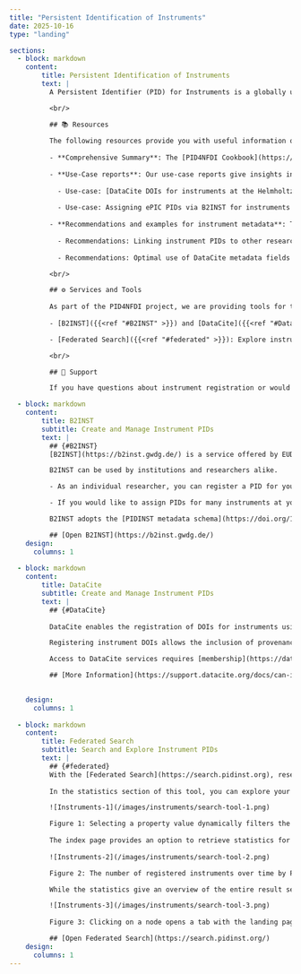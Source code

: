 ```yaml
---
title: "Persistent Identification of Instruments"
date: 2025-10-16
type: "landing"

sections:
  - block: markdown
    content:
        title: Persistent Identification of Instruments
        text: |
          A Persistent Identifier (PID) for Instruments is a globally unique and enduring reference assigned to scientific instruments, such as sensors, microscopes, or telescopes. It is used for the identification of individual physical devices, not to categorize model types in general. These PIDs ensure that instruments are unambiguously identifiable across various platforms and over time, facilitating data provenance, reproducibility, and proper attribution in research.

          <br/>

          ## 📚 Resources 
          
          The following resources provide you with useful information on how to register and manage instrument PIDs.
    
          - **Comprehensive Summary**: The [PID4NFDI Cookbook](https://pid4nfdi-training.readthedocs.io/en/latest/pidinst.html) is a good starting point to get an overview of instrument PIDs and how to get them.
    
          - **Use-Case reports**: Our use-case reports give insights into how PIDs for instruments are implemented in two real-world examples. 
    
            - Use-case: [DataCite DOIs for instruments at the Helmholtz Zentrum Berlin für Materialien und Energie](https://pid.services.base4nfdi.de/community/use-cases/instruments-at-hzb/)  
            
            - Use-case: Assigning ePIC PIDs via B2INST for instruments at the NFDI4Earth Sensor Management System *[coming soon]* 
    
          - **Recommendations and examples for instrument metadata**: To make optimal use of instrument PIDs, it is crucial to fill in the metadata fields carefully. This is not always easy, especially as there did not exist much guidance on this topic so far. 
            
            - Recommendations: Linking instrument PIDs to other research entities *[coming soon]*
            
            - Recommendations: Optimal use of DataCite metadata fields for instruments *[coming soon]*

          <br/>      

          ## ⚙️ Services and Tools 
          
          As part of the PID4NFDI project, we are providing tools for the NFDI and the broader research community for creating, managing and exploring instrument PIDs:
      
          - [B2INST]({{<ref "#B2INST" >}}) and [DataCite]({{<ref "#DataCite" >}}): Assign PIDs to your research instruments.

          - [Federated Search]({{<ref "#federated" >}}): Explore instruments registered with either DataCite or B2INST, find connections to other research outputs or examine instrument metadata statistics.

          <br/>

          ## 💬 Support

          If you have questions about instrument registration or would like to set up a consultation meeting regarding instrument registration at your institution, please contact us at pid4nfdi@lists.nfdi.de or via our [contact form](https://pid.services.base4nfdi.de/about/contact/). 

  - block: markdown
    content:
        title: B2INST 
        subtitle: Create and Manage Instrument PIDs
        text: |
          ## {#B2INST}
          [B2INST](https://b2inst.gwdg.de/) is a service offered by EUDAT that enables researchers and institutes to register their instruments and to be able to persistently refer to these registrations in other services or publications. The tool assigns an ePIC PID to each registered instrument. It is free and open to everyone, with various log-in options available. 

          B2INST can be used by institutions and researchers alike. 

          - As an individual researcher, you can register a PID for your personal research instruments via the user interface or API. 

          - If you would like to assign PIDs for many instruments at your institution, you have the possibility to implement an automated workflow which uses the B2INST API to automatically assign instrument PIDs.

          B2INST adopts the [PIDINST metadata schema](https://doi.org/10.15497/RDA00070). Communities can be used to extend the PIDINST metadata schema with further metadata fields that are relevant for your use-case.  

          ## [Open B2INST](https://b2inst.gwdg.de/)
    design:
      columns: 1 
      
  - block: markdown
    content:
        title: DataCite 
        subtitle: Create and Manage Instrument PIDs
        text: |
          ## {#DataCite}
          
          DataCite enables the registration of DOIs for instruments using its generic metadata schema, either through the Fabrica registration interface or via the REST API. The specific [ResourceType “Instrument”](https://datacite-metadata-schema.readthedocs.io/en/4.6/appendices/appendix-1/resourceTypeGeneral/#instrument) was introduced in schema version 4.5 with metadata requirements [mapped](https://datacite-metadata-schema.readthedocs.io/en/4.6/mappings/pidinst/) to the PIDInst metadata schema. 

          Registering instrument DOIs allows the inclusion of provenance information on instruments and facilitates seamless linking to related resources, such as research data, publications, or other instruments via PIDs.

          Access to DataCite services requires [membership](https://datacite.org/become-a-member/#Types-of-Membership) of DataCite or a [DataCite consortium](https://projects.tib.eu/pid-service/en/tib-doi-konsortium/become-a-member/).

          ## [More Information](https://support.datacite.org/docs/can-i-register-a-doi-for-an-instrument)
         

    design:
      columns: 1 
      
  - block: markdown
    content:
        title: Federated Search
        subtitle: Search and Explore Instrument PIDs
        text: |
          ## {#federated}     
          With the [Federated Search](https://search.pidinst.org), research instruments registered with a PID can be found through a single, unified interface. The platform queries all instrument records from both DataCite and [B2INST]({{<ref "#B2INST" >}}), making key metadata fields from the [PIDINST metadata schema](https://doi.org/10.15497/RDA00070) jointly searchable – namely PID, owner, manufacturer, instrument type, model type, and measured variables. Result lists can be downloaded easily as JSON or (flattened) CSV files.
        
          In the statistics section of this tool, you can explore your search results. Interactive line graphs and frequency tables illustrate the distributions for different metadata fields. You can also filter your data by clicking on table cells to find out more about subsets of your initial sample:

          ![Instruments-1](/images/instruments/search-tool-1.png)

          Figure 1: Selecting a property value dynamically filters the statistics to the corresponding subset of records. Try it out [here](https://search.pidinst.org/plot?instrument_type=Soil+moisture+and+temperature+sensor).  
          
          The index page provides an option to retrieve statistics for all instruments, allowing you to explore the full landscape of registered instruments. For example, you can see how instrument PIDs are still emerging but steadily growing:
          
          ![Instruments-2](/images/instruments/search-tool-2.png)

          Figure 2: The number of registered instruments over time by PID provider (Try it out [here](https://search.pidinst.org/all)).

          While the statistics give an overview of the entire result set, connection plots can be retrieved for individual instrument records. Each plot illustrates how a specific instrument is linked to other PID-identified research resources, enabling you to see, for example, which datasets were generated using that instrument or which publications describe it. Take a look at the connections of the [LSST Camera](https://lsstcam.lsst.io/ ) as an example of a large-scale instrument:

          ![Instruments-3](/images/instruments/search-tool-3.png)
          
          Figure 3: Clicking on a node opens a tab with the landing page of the resource (Try it out [here](https://search.pidinst.org/connections/10.71929/rubin/2571927))

          ## [Open Federated Search](https://search.pidinst.org/)
    design:
      columns: 1
---
```

